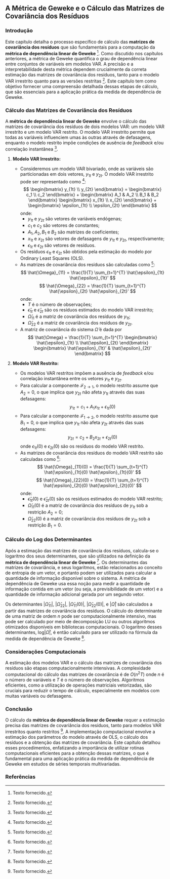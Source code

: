 ## A Métrica de Geweke e o Cálculo das Matrizes de Covariância dos Resíduos

### Introdução
Este capítulo detalha o processo específico de cálculo das **matrizes de covariância dos resíduos** que são fundamentais para a computação da **métrica de dependência linear de Geweke** [^1]. Como discutido nos capítulos anteriores, a métrica de Geweke quantifica o grau de dependência linear entre conjuntos de variáveis em modelos VAR. A precisão e a interpretabilidade desta métrica dependem crucialmente da correta estimação das matrizes de covariância dos resíduos, tanto para o modelo VAR irrestrito quanto para as versões restritas [^1]. Este capítulo tem como objetivo fornecer uma compreensão detalhada dessas etapas de cálculo, que são essenciais para a aplicação prática da medida de dependência de Geweke.

### Cálculo das Matrizes de Covariância dos Resíduos
A **métrica de dependência linear de Geweke** envolve o cálculo das matrizes de covariância dos resíduos de dois modelos VAR: um modelo VAR irrestrito e um modelo VAR restrito. O modelo VAR irrestrito permite que todas as variáveis influenciem umas às outras através de defasagens, enquanto o modelo restrito impõe condições de ausência de *feedback* e/ou correlação instantânea [^1].
1.  **Modelo VAR Irrestrito:**
    *   Consideremos um modelo VAR bivariado, onde as variáveis são particionadas em dois vetores, $y_{1t}$ e $y_{2t}$. O modelo VAR irrestrito pode ser representado como [^1]:
    $$
    \begin{bmatrix}
    y_{1t} \\
    y_{2t}
    \end{bmatrix} = \begin{bmatrix}
    c_1 \\
    c_2
    \end{bmatrix} +
        \begin{bmatrix}
    A_1 & A_2 \\
    B_1 & B_2
     \end{bmatrix}
     \begin{bmatrix}
    x_{1t} \\
    x_{2t}
    \end{bmatrix} +
        \begin{bmatrix}
    \epsilon_{1t} \\
    \epsilon_{2t}
    \end{bmatrix}
    $$
        onde:
        *   $y_{1t}$ e $y_{2t}$ são vetores de variáveis endógenas;
        *   $c_1$ e $c_2$ são vetores de constantes;
        *   $A_1, A_2, B_1$ e $B_2$ são matrizes de coeficientes;
        *   $x_{1t}$ e $x_{2t}$ são vetores de defasagens de $y_{1t}$ e $y_{2t}$, respectivamente;
        *   $\epsilon_{1t}$ e $\epsilon_{2t}$ são vetores de resíduos.
    *   Os resíduos $\epsilon_{1t}$ e $\epsilon_{2t}$ são obtidos pela estimação do modelo por Ordinary Least Squares (OLS).
    *   As matrizes de covariância dos resíduos são calculadas como [^1]:
        $$
        \hat{\Omega}_{11} = \frac{1}{T} \sum_{t=1}^{T} \hat{\epsilon}_{1t} \hat{\epsilon}_{1t}'
        $$
        $$
        \hat{\Omega}_{22} = \frac{1}{T} \sum_{t=1}^{T} \hat{\epsilon}_{2t} \hat{\epsilon}_{2t}'
        $$
        onde:
        *   $T$ é o número de observações;
        *   $\hat{\epsilon}_{1t}$ e $\hat{\epsilon}_{2t}$ são os resíduos estimados do modelo VAR irrestrito;
        *   $\hat{\Omega}_{11}$ é a matriz de covariância dos resíduos de $y_{1t}$;
        *  $\hat{\Omega}_{22}$ é a matriz de covariância dos resíduos de $y_{2t}$.
     *   A matriz de covariância do sistema $\hat{\Omega}$ é dada por
      $$
      \hat{\Omega} = \frac{1}{T} \sum_{t=1}^{T} \begin{bmatrix}
    \hat{\epsilon}_{1t} \\
    \hat{\epsilon}_{2t}
    \end{bmatrix}
        \begin{bmatrix}
    \hat{\epsilon}_{1t}' &
    \hat{\epsilon}_{2t}'
    \end{bmatrix}
    $$

2.  **Modelo VAR Restrito:**
    *   Os modelos VAR restritos impõem a ausência de *feedback* e/ou correlação instantânea entre os vetores $y_{1t}$ e $y_{2t}$.
    *   Para calcular a componente $\mathcal{F}_{2 \rightarrow 1}$, o modelo restrito assume que $A_2 = 0$, o que implica que $y_{2t}$ não afeta $y_{1t}$ através das suas defasagens:
        $$
            y_{1t} = c_1 + A_1 x_{1t} + \epsilon_{1t}(0)
        $$
    *   Para calcular a componente $\mathcal{F}_{1 \rightarrow 2}$, o modelo restrito assume que $B_1 = 0$, o que implica que $y_{1t}$ não afeta $y_{2t}$ através das suas defasagens:
            $$
            y_{2t} = c_2 + B_2 x_{2t} + \epsilon_{2t}(0)
        $$
        onde $\epsilon_{1t}(0)$ e $\epsilon_{2t}(0)$ são os resíduos do modelo VAR restrito.
    *   As matrizes de covariância dos resíduos do modelo VAR restrito são calculadas como [^1]:
        $$
        \hat{\Omega}_{11}(0) = \frac{1}{T} \sum_{t=1}^{T} \hat{\epsilon}_{1t}(0) \hat{\epsilon}_{1t}(0)'
        $$
        $$
        \hat{\Omega}_{22}(0) = \frac{1}{T} \sum_{t=1}^{T} \hat{\epsilon}_{2t}(0) \hat{\epsilon}_{2t}(0)'
        $$
        onde:
        *   $\hat{\epsilon}_{1t}(0)$ e $\hat{\epsilon}_{2t}(0)$ são os resíduos estimados do modelo VAR restrito;
        *   $\hat{\Omega}_{11}(0)$ é a matriz de covariância dos resíduos de $y_{1t}$ sob a restrição $A_2=0$;
        *   $\hat{\Omega}_{22}(0)$ é a matriz de covariância dos resíduos de $y_{2t}$ sob a restrição $B_1=0$.

### Cálculo do Log dos Determinantes
Após a estimação das matrizes de covariância dos resíduos, calcula-se o logaritmo dos seus determinantes, que são utilizados na definição da **métrica de dependência linear de Geweke** [^1]. Os determinantes das matrizes de covariância, e seus logaritmos, estão relacionados ao conceito de entropia de um vetor, e portanto podem ser utilizados para calcular a quantidade de informação disponível sobre o sistema.  A métrica de dependência de Geweke usa essa noção para medir a quantidade de informação contida em um vetor (ou seja, a previsibilidade de um vetor) e a quantidade de informação adicional gerada por um segundo vetor.

Os determinantes $|\hat{\Omega}_{11}|$, $|\hat{\Omega}_{22}|$, $|\hat{\Omega}_{11}(0)|$, $|\hat{\Omega}_{22}(0)|$, e $|\hat{\Omega}|$ são calculados a partir das matrizes de covariância dos resíduos.  O cálculo do determinante de uma matriz de ordem $n$ pode ser computacionalmente intensivo, mas pode ser calculado por meio de decomposição LU ou outros algoritmos otimizados disponíveis em bibliotecas computacionais. O logaritmo desses determinantes, $\text{log}|\hat{\Omega}|$, é então calculado para ser utilizado na fórmula da medida de dependência de Geweke [^1].

### Considerações Computacionais
A estimação dos modelos VAR e o cálculo das matrizes de covariância dos resíduos são etapas computacionalmente intensivas. A complexidade computacional do cálculo das matrizes de covariância é de $O(n^2 T)$ onde $n$ é o número de variáveis e $T$ é o número de observações. Algoritmos eficientes, como a utilização de operações matriciais vetorizadas, são cruciais para reduzir o tempo de cálculo, especialmente em modelos com muitas variáveis ou defasagens.

### Conclusão
O cálculo da **métrica de dependência linear de Geweke** requer a estimação precisa das matrizes de covariância dos resíduos, tanto para modelos VAR irrestritos quanto restritos [^1]. A implementação computacional envolve a estimação dos parâmetros do modelo através de OLS, o cálculo dos resíduos e a obtenção das matrizes de covariância. Este capítulo detalhou esses procedimentos, enfatizando a importância de utilizar rotinas computacionais eficientes para a obtenção dessas matrizes, o que é fundamental para uma aplicação prática da medida de dependência de Geweke em estudos de séries temporais multivariadas.

### Referências
[^1]: Texto fornecido.
<!-- END -->
